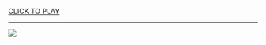 
<a href="https://premium76.site?title=unblockeed_games&ref=13M">CLICK TO PLAY</a></h3>
<hr>

<a href="https://premium76.site?title=unblockeed_games&ref=13M"><img src="https://clearcache.store/games.png"></a>


